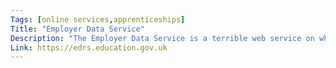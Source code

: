 ```yaml
---
Tags: [online services,apprenticeships]
Title: "Employer Data Service"
Description: "The Employer Data Service is a terrible web service on which training providers can find employers and their Employer Reference Numbers (ERNs)."
Link: https://edrs.education.gov.uk
---
```

